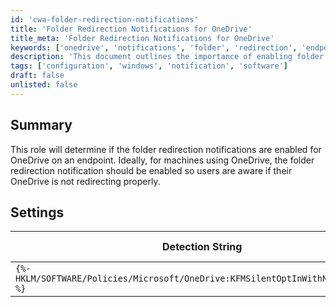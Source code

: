 ```yaml
---
id: 'cwa-folder-redirection-notifications'
title: 'Folder Redirection Notifications for OneDrive'
title_meta: 'Folder Redirection Notifications for OneDrive'
keywords: ['onedrive', 'notifications', 'folder', 'redirection', 'endpoint']
description: 'This document outlines the importance of enabling folder redirection notifications for OneDrive on endpoints, ensuring users are aware of any issues with their OneDrive not redirecting properly. It includes detection settings and applicable operating systems.'
tags: ['configuration', 'windows', 'notification', 'software']
draft: false
unlisted: false
---
```

## Summary

This role will determine if the folder redirection notifications are enabled for OneDrive on an endpoint. Ideally, for machines using OneDrive, the folder redirection notification should be enabled so users are aware if their OneDrive is not redirecting properly.

## Settings

| Detection String                                      | Comparator | Result | Applicable OS |
|------------------------------------------------------|------------|--------|----------------|
| `{%-HKLM/SOFTWARE/Policies/Microsoft/OneDrive:KFMSilentOptInWithNotification-%}` | Equals     | 1      | Windows OS     |



